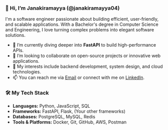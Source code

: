 ### 👋 Hi, I’m Janakiramayya (@janakiramayya04)

I'm a software engineer passionate about building efficient, user-friendly, and scalable applications. With a Bachelor's degree in Computer Science and Engineering, I love turning complex problems into elegant software solutions.

- 🌱 I’m currently diving deeper into **FastAPI** to build high-performance APIs.
- 💞️ I’m looking to collaborate on open-source projects or innovative web applications.
- 👀 My interests include backend development, system design, and cloud technologies.
- 📫 You can reach me via [Email](mailto:janakiramayya@129.com) or connect with me on [LinkedIn]([https://linkedin.com/in/your-profile](https://www.linkedin.com/in/janaki-ramayya-pasagada-56871728b/)).

### 🛠️ My Tech Stack

- **Languages:** Python, JavaScript, SQL
- **Frameworks:** FastAPI, Flask, (Your other frameworks)
- **Databases:** PostgreSQL, MySQL, Redis
- **Tools & Platforms:** Docker, Git, GitHub, AWS, Postman
<!---
janakiramayya04/janakiramayya04 is a ✨ special ✨ repository because its `README.md` (this file) appears on your GitHub profile.
You can click the Preview link to take a look at your changes.
--->
